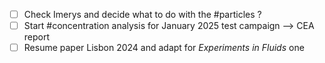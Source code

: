 - [ ] Check Imerys and decide what to do with the #particles ?
- [ ] Start #concentration analysis for January 2025 test campaign --> CEA report
- [ ] Resume paper Lisbon 2024 and adapt for _Experiments in Fluids_ one
